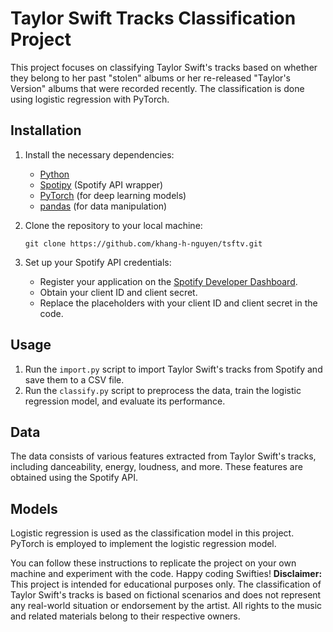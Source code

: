 
# Taylor Swift Tracks Classification Project

This project focuses on classifying Taylor Swift's tracks based on whether they belong to her past "stolen" albums or her re-released "Taylor's Version" albums that were recorded recently. The classification is done using logistic regression with PyTorch.

## Installation

1. Install the necessary dependencies:
   - [Python](https://www.python.org/downloads/)
   - [Spotipy](https://spotipy.readthedocs.io/en/2.19.0/) (Spotify API wrapper)
   - [PyTorch](https://pytorch.org/get-started/locally/) (for deep learning models)
   - [pandas](https://pandas.pydata.org/pandas-docs/stable/getting_started/install.html) (for data manipulation)
   
2. Clone the repository to your local machine:
   ```
   git clone https://github.com/khang-h-nguyen/tsftv.git
   ```
   
3. Set up your Spotify API credentials:
   - Register your application on the [Spotify Developer Dashboard](https://developer.spotify.com/dashboard/applications).
   - Obtain your client ID and client secret.
   - Replace the placeholders with your client ID and client secret in the code.

## Usage

1. Run the `import.py` script to import Taylor Swift's tracks from Spotify and save them to a CSV file.
2. Run the `classify.py` script to preprocess the data, train the logistic regression model, and evaluate its performance.

## Data

The data consists of various features extracted from Taylor Swift's tracks, including danceability, energy, loudness, and more. These features are obtained using the Spotify API.

## Models

Logistic regression is used as the classification model in this project. PyTorch is employed to implement the logistic regression model.

  
You can follow these instructions to replicate the project on your own machine and experiment with the code. Happy coding Swifties!
**Disclaimer:** This project is intended for educational purposes only. The classification of Taylor Swift's tracks is based on fictional scenarios and does not represent any real-world situation or endorsement by the artist. All rights to the music and related materials belong to their respective owners.

